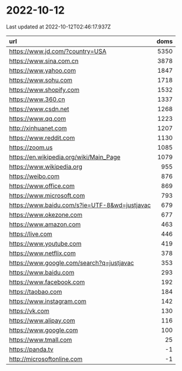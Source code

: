 # 2022-10-12

<!-- BEGIN -->
Last updated at 2022-10-12T02:46:17.937Z

url | doms
:- | -:
https://www.jd.com/?country=USA | 5350
https://www.sina.com.cn | 3878
https://www.yahoo.com | 1847
https://www.sohu.com | 1718
https://www.shopify.com | 1532
https://www.360.cn | 1337
https://www.csdn.net | 1268
https://www.qq.com | 1223
http://xinhuanet.com | 1207
https://www.reddit.com | 1130
https://zoom.us | 1085
https://en.wikipedia.org/wiki/Main_Page | 1079
https://www.wikipedia.org | 955
https://weibo.com | 876
https://www.office.com | 869
https://www.microsoft.com | 793
https://www.baidu.com/s?ie=UTF-8&wd=justjavac | 679
https://www.okezone.com | 677
https://www.amazon.com | 463
https://live.com | 446
https://www.youtube.com | 419
https://www.netflix.com | 378
https://www.google.com/search?q=justjavac | 353
https://www.baidu.com | 293
https://www.facebook.com | 192
https://taobao.com | 184
https://www.instagram.com | 142
https://vk.com | 130
https://www.alipay.com | 116
https://www.google.com | 100
https://www.tmall.com | 25
https://panda.tv | -1
http://microsoftonline.com | -1
<!-- END -->
